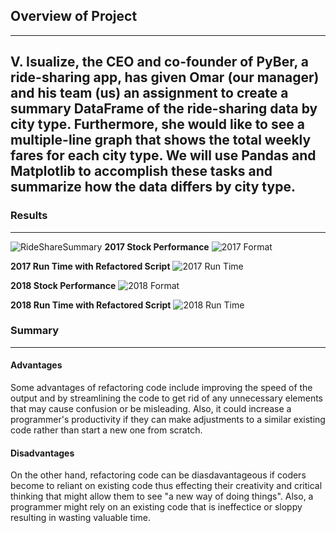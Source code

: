 
## Overview of Project
---
V. Isualize, the CEO and co-founder of PyBer, a ride-sharing app, has given Omar (our manager) and his team (us) an assignment to create a summary DataFrame of the ride-sharing data by city type. Furthermore, she would like to see a multiple-line graph that shows the total weekly fares for each city type. We will use Pandas and Matplotlib to accomplish these tasks and summarize how the data differs by city type.
---

### Results
---
![RideShareSummary](https://user-images.githubusercontent.com/70344787/115171235-da60cd80-a07f-11eb-8c3b-fcc77ddfc0e0.PNG)
**2017 Stock Performance**
![2017 Format](https://user-images.githubusercontent.com/70344787/112780874-f89a5700-9006-11eb-8207-ad904e4ed608.PNG)

**2017 Run Time with Refactored Script**
![2017 Run Time](https://user-images.githubusercontent.com/70344787/112781050-5af35780-9007-11eb-8521-58f2d837b12f.PNG)

**2018 Stock Performance**
![2018 Format](https://user-images.githubusercontent.com/70344787/112781064-5fb80b80-9007-11eb-8c8f-60298c878e9f.PNG)

**2018 Run Time with Refactored Script**
![2018 Run Time](https://user-images.githubusercontent.com/70344787/112781077-634b9280-9007-11eb-8a88-6d1aaba88ff3.PNG)


### Summary
---

#### Advantages
Some advantages of refactoring code include improving the speed of the output and by streamlining the code to get rid of any unnecessary elements that may cause confusion or be misleading. Also, it could increase a programmer's productivity if they can make adjustments to a similar existing code rather than start a new one from scratch.

#### Disadvantages
On the other hand, refactoring code can be diasdavantageous if coders become to reliant on existing code thus effecting their creativity and critical thinking that might allow them to see "a new way of doing things". Also, a programmer might rely on an existing code that is ineffectice or sloppy resulting in wasting valuable time.


